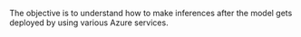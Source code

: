 The objective is to understand how to make inferences after the model gets deployed by using various Azure services.
